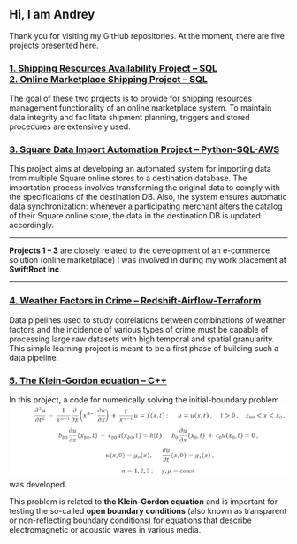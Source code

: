 ## Hi, I am Andrey
Thank you for visiting my GitHub repositories. At the moment, there are five projects presented here.

### <a href="https://github.com/AndreyMaykov/Shipping_resources_availability--SQL">1. Shipping Resources Availability Project &ndash; SQL</a></br><a href="https://github.com/AndreyMaykov/Online_marketplace_shipping--SQL">2. Online Marketplace Shipping Project &ndash; SQL</a>
The goal of these two projects is to provide for shipping resources management functionality of an online marketplace system. To maintain data integrity and facilitate shipment planning, triggers and stored procedures are extensively used. 

### <a href="https://github.com/AndreyMaykov/Square_data_import_automation--Python-SQL-AWS">3. Square Data Import Automation Project &ndash; Python-SQL-AWS</a>
This project aims at developing an automated system for importing data from multiple Square online stores to a destination database. The importation process involves transforming the original data to comply with the specifications of the destination DB. Also, the system ensures automatic data synchronization: whenever a participating merchant alters the catalog of their Square online store, the data in the destination DB is updated accordingly.

***
**Projects 1 &ndash; 3** are closely related to the development of an e-commerce solution (online marketplace) I was involved in during my work placement at **SwiftRoot Inc**.
***

### <a href="https://github.com/AndreyMaykov/Weather_factors_in_crime--Redshift-Airflow-Terraform">4. Weather Factors in Crime &ndash; Redshift-Airflow-Terraform</a>
Data pipelines used to study correlations between combinations of weather factors and the incidence of various types of crime must be capable of processing large raw datasets with high temporal and spatial granularity. This simple learning project is meant to be a first phase of building such a data pipeline.


### <a href="https://github.com/AndreyMaykov/The_Klein-Gordon_equation">5. The Klein-Gordon equation &ndash; C++</a>
In this project, a code for numerically solving the initial-boundary problem</br>
![ ](https://github.com/AndreyMaykov/The_Klein-Gordon_equation/blob/main/img/IBPx0.5_cropped.png)</br>
was developed. 

This problem is related to **the Klein-Gordon equation** and is important for testing the so-called **open boundary conditions** (also known as transparent or non-reflecting boundary conditions) for equations that describe electromagnetic or acoustic waves in various media.

